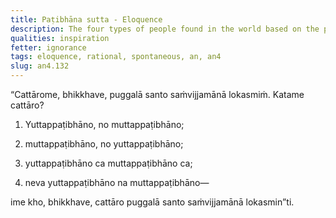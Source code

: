```yaml
---
title: Paṭibhāna sutta - Eloquence
description: The four types of people found in the world based on the presence or absence of rational and spontaneous eloquence.
qualities: inspiration
fetter: ignorance
tags: eloquence, rational, spontaneous, an, an4
slug: an4.132
---
```


“Cattārome, bhikkhave, puggalā santo saṁvijjamānā lokasmiṁ. Katame cattāro?

1. Yuttappaṭibhāno, no muttappaṭibhāno;

2. muttappaṭibhāno, no yuttappaṭibhāno;

3. yuttappaṭibhāno ca muttappaṭibhāno ca;

4. neva yuttappaṭibhāno na muttappaṭibhāno—

ime kho, bhikkhave, cattāro puggalā santo saṁvijjamānā lokasmin”ti.
